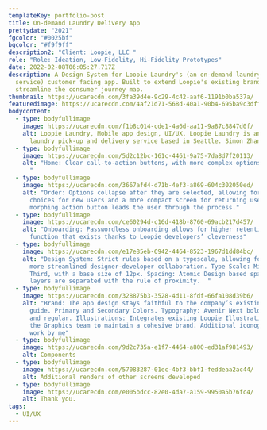```yaml
---
templateKey: portfolio-post
title: On-demand Laundry Delivery App
prettydate: "2021"
fgcolor: "#0025bf"
bgcolor: "#f9f9ff"
description2: "Client: Loopie, LLC "
role: "Role: Ideation, Low-Fidelity, Hi-Fidelity Prototypes"
date: 2022-02-08T06:05:27.717Z
description: A Design System for Loopie Laundry's (an on-demand laundry delivery
  service) customer facing app. Built to extend Loopie's existing brand and
  streamline the consumer journey map.
thumbnail: https://ucarecdn.com/3fa39d4e-9c29-4c42-aaf6-1191b0ba537a/
featuredimage: https://ucarecdn.com/4af21d71-568d-40a1-90b4-695ba9c3dff0/
bodycontent:
  - type: bodyfullimage
    image: https://ucarecdn.com/f1b8c014-cde1-4a6d-aa11-9a87c8847d0f/
    alt: Loopie Laundry, Mobile app design, UI/UX. Loopie Laundry is an on-demand
      laundry pick-up and delivery service based in Seattle. Simon Zhang 2021
  - type: bodyfullimage
    image: https://ucarecdn.com/5d2c12bc-161c-4461-9a75-7da8d7f20113/
    alt: "Home: Clear call-to-action buttons, with more complex options hidden away.
      "
  - type: bodyfullimage
    image: https://ucarecdn.com/3667afd4-d71b-4ef3-a869-604c302050ed/
    alt: "Order: Options collapse after they are selected, allowing for descriptive
      choices for new users and a more compact screen for returning users. A
      morphing action button leads the user through the process."
  - type: bodyfullimage
    image: https://ucarecdn.com/ce60294d-c16d-418b-8760-69acb217d457/
    alt: "Onboarding: Passwordless onboarding allows for higher retention rate, a
      function that exists thanks to Loopie developers’ cleverness"
  - type: bodyfullimage
    image: https://ucarecdn.com/e17e85eb-6942-4464-8523-1967d1dd84bc/
    alt: "Design System: Strict rules based on a typescale, allowing for faster and
      more streamlined designer-developer collaboration. Type Scale: Minor
      Third, with a base size of 12px. Spacing: Atomic Design based spacing —
      layers are separated with the rule of proximity.  "
  - type: bodyfullimage
    image: https://ucarecdn.com/328875b3-3528-4d11-8fdf-66fa108d39b6/
    alt: "Brand: The app design stays faithful to the company’s existing brand
      guide. Primary and Secondary Colors. Typography: Avenir Next bold, medium,
      and regular. Illustrations: Integrates existing Loopie Illustrations from
      the Graphics team to maintain a cohesive brand. Additional iconography
      work by me"
  - type: bodyfullimage
    image: https://ucarecdn.com/9d2c735a-e1f7-4464-a800-ed31af981493/
    alt: Components
  - type: bodyfullimage
    image: https://ucarecdn.com/57083287-01ec-4bf3-bbf1-feddeaa2ac44/
    alt: Additional renders of other screens developed
  - type: bodyfullimage
    image: https://ucarecdn.com/e005bdcc-82e0-4da7-a159-9950a5b76fc4/
    alt: Thank you.
tags:
  - UI/UX
---
```

